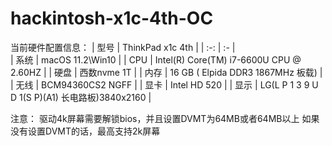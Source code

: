 # hackintosh-x1c-4th-OC
当前硬件配置信息：
| 型号 | ThinkPad x1c 4th                               |
| :-:  | :-                                             |                                                                                                           
| 系统 | macOS 11.2\Win10                               |
| CPU  | Intel(R) Core(TM) i7-6600U CPU @ 2.60HZ        |
| 硬盘 | 西数nvme 1T                                    | 
| 内存 | 16 GB ( Elpida DDR3 1867MHz 板载)              |
| 无线 | BCM94360CS2 NGFF                               |
| 显卡 | Intel HD 520                                   |
| 显示 | LG(L P 1 3 9 U D 1(S P)(A1) 长电路板)3840x2160 |


注意：
驱动4k屏幕需要解锁bios，并且设置DVMT为64MB或者64MB以上
如果没有设置DVMT的话，最高支持2k屏幕

